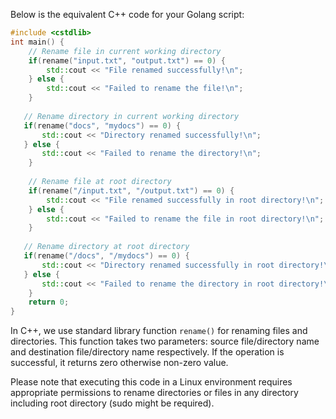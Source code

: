 Below is the equivalent C++ code for your Golang script: 

```cpp
#include <cstdlib>
int main() {
    // Rename file in current working directory
    if(rename("input.txt", "output.txt") == 0) {
        std::cout << "File renamed successfully!\n";
    } else {
        std::cout << "Failed to rename the file!\n";
    }
  
   // Rename directory in current working directory
   if(rename("docs", "mydocs") == 0) {
       std::cout << "Directory renamed successfully!\n";
   } else {
       std::cout << "Failed to rename the directory!\n";
    }
  
    // Rename file at root directory
    if(rename("/input.txt", "/output.txt") == 0) {
        std::cout << "File renamed successfully in root directory!\n";
    } else {
        std::cout << "Failed to rename the file in root directory!\n";
    }
  
   // Rename directory at root directory
   if(rename("/docs", "/mydocs") == 0) {
       std::cout << "Directory renamed successfully in root directory!\n";
   } else {
       std::cout << "Failed to rename the directory in root directory!\n";
    }  
    return 0;
}
```

In C++, we use standard library function `rename()` for renaming files and directories. This function takes two parameters: source file/directory name and destination file/directory name respectively. If the operation is successful, it returns zero otherwise non-zero value.

Please note that executing this code in a Linux environment requires appropriate permissions to rename directories or files in any directory including root directory (sudo might be required).
